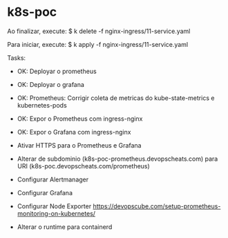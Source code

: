 # k8s-poc

  Ao finalizar, execute:
    $ k delete -f nginx-ingress/11-service.yaml

  Para iniciar, execute:
    $ k apply -f nginx-ingress/11-service.yaml


Tasks:
- OK: Deployar o prometheus
- OK: Deployar o grafana
- OK: Prometheus: Corrigir coleta de metricas do kube-state-metrics e kubernetes-pods
- OK: Expor o Prometheus com ingress-nginx
- OK: Expor o Grafana com ingress-nginx


- Ativar HTTPS para o Prometheus e Grafana
- Alterar de subdominio (k8s-poc-prometheus.devopscheats.com) para URI (k8s-poc.devopscheats.com/prometheus)


- Configurar Alertmanager
- Configurar Grafana
- Configurar Node Exporter
https://devopscube.com/setup-prometheus-monitoring-on-kubernetes/


- Alterar o runtime para containerd